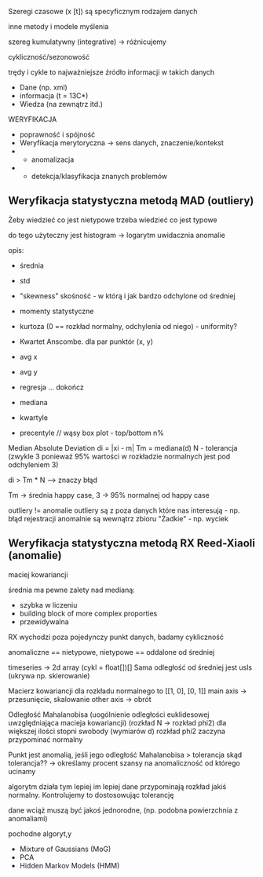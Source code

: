 Szeregi czasowe (x [t]) są specyficznym rodzajem danych

inne metody i modele myślenia

szereg kumulatywny (integrative) -> różnicujemy

cykliczność/sezonowość

trędy i cykle to najważniejsze źródło informacji w takich danych

- Dane (np. xml)
- informacja (t = 13C*)
- Wiedza (na zewnątrz itd.)

WERYFIKACJA
- poprawność i spójność
- Weryfikacja merytoryczna -> sens danych, znaczenie/kontekst
- - anomalizacja
- - detekcja/klasyfikacja znanych problemów

## Weryfikacja statystyczna metodą MAD (outliery)


Żeby wiedzieć co jest nietypowe trzeba wiedzieć co jest typowe

do tego użyteczny jest histogram
-> logarytm uwidacznia anomalie

opis:
- średnia
- std
- "skewness" skośność - w którą i jak bardzo odchylone od średniej
- momenty statystyczne
- kurtoza (0 == rozkład normalny, odchylenia od niego) - uniformity?

- Kwartet Anscombe. dla par punktór (x, y)
- avg x
- avg y
- regresja
... dokończ


- mediana
- kwartyle
- precentyle
// wąsy box plot - top/bottom n%


Median Absolute Deviation
di = |xi - m|
Tm = mediana(d)
N - tolerancja (zwykle 3 ponieważ 95% wartości w rozkładzie normalnych jest pod odchyleniem 3)

di > Tm * N --> znaczy błąd

Tm -> średnia happy case, 3 -> 95% normalnej od happy case

outliery != anomalie
outliery są z poza danych które nas interesują - np. błąd rejestracji
anomalnie są wewnątrz zbioru "Żadkie" - np. wyciek

## Weryfikacja statystyczna metodą RX Reed-Xiaoli (anomalie)

maciej kowariancji

średnia ma pewne zalety nad medianą:
- szybka w liczeniu
- building block of more complex proporties
- przewidywalna

RX wychodzi poza pojedynczy punkt danych, badamy cykliczność

anomaliczne == nietypowe, nietypowe == oddalone od średniej 

timeseries -> 2d array (cykl = float[])[]
Sama odległość od średniej jest usls (ukrywa np. skierowanie)

Macierz kowariancji dla rozkładu normalnego to [[1, 0], [0, 1]]
main axis -> przesunięcie, skalowanie
other axis -> obrót

Odległość Mahalanobisa (uogólnienie odległości euklidesowej uwzględniająca macieja kowariancji) (rozkład N -> rozkład phi2)
dla większej ilości stopni swobody (wymiarów d) rozkład phi2 zaczyna przypominać normalny


Punkt jest anomalią, jeśli jego odległość Mahalanobisa > tolerancja
skąd tolerancja?? -> określamy procent szansy na anomaliczność od którego ucinamy

algorytm działa tym lepiej im lepiej dane przypominają rozkład jakiś normalny. Kontrolujemy to dostosowując tolerancję

dane wciąż muszą być jakoś jednorodne, (np. podobna powierzchnia z anomaliami)

pochodne algoryt,y
- Mixture of Gaussians (MoG)
- PCA
- Hidden Markov Models (HMM)
